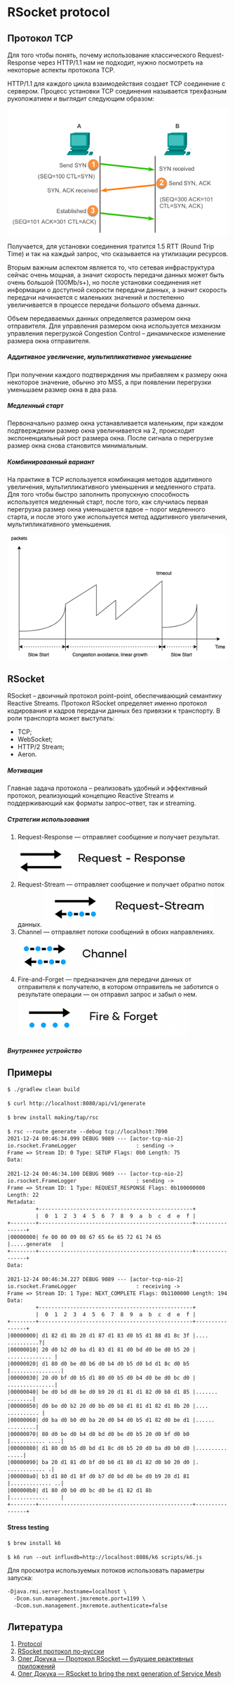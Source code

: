 # RSocket protocol

## Протокол TCP

Для того чтобы понять, почему использование классического Request-Response через HTTP/1.1 нам не подходит, нужно
посмотреть на некоторые аспекты протокола TCP.

HTTP/1.1 для каждого цикла взаимодействия создает TCP соединение с сервером. Процесс установки TCP соединения называется
трехфазным рукопожатием и выглядит следующим образом:

![TCP Connection Establish](images/TCP_connection.png)

Получается, для установки соединения тратится 1.5 RTT (Round Trip Time) и так на каждый запрос, что сказывается на
утилизации ресурсов.

Вторым важным аспектом является то, что сетевая инфраструктура сейчас очень мощная, а значит скорость передачи данных
может быть очень большой (100Mb/s+), но после установки соединения нет информации о доступной скорости передачи данных,
а значит скорость передачи начинается с маленьких значений и постепенно увеличивается в процессе передачи _большого_
объема данных.

Объем передаваемых данных определяется размером окна отправителя. Для управления размером окна используется механизм
управления перегрузкой Congestion Control – динамическое изменение размера окна отправителя.

##### Аддитивное увеличение, мультипликативное уменьшение

При получении каждого подтверждения мы прибавляем к размеру окна некоторое значение, обычно это MSS, а при появлении
перегрузки уменьшаем размер окна в два раза.

##### Медленный старт

Первоначально размер окна устанавливается маленьким, при каждом подтверждении размер окна увеличивается на 2, происходит
экспоненциальный рост размера окна. После сигнала о перегрузке размер окна снова становится минимальным.

##### Комбинированный вариант

На практике в TCP используется комбинация методов аддитивного увеличения, мультипликативного уменьшения и медленного
страта. Для того чтобы быстро заполнить пропускную способность используется медленный старт, после того, как случилась
первая перегрузка размер окна уменьшается вдвое – порог медленного старта, и после этого уже используется метод
аддитивного увеличения, мультипликативного уменьшения.

![Congestion Control](images/congestion_control.png)

## RSocket

RSocket – двоичный протокол point–point, обеспечивающий семантику Reactive Streams. Протокол RSocket определяет именно
протокол кодирования и кадров передачи данных без привязки к транспорту. В роли транспорта может выступать:

* TCP;
* WebSocket;
* HTTP/2 Stream;
* Aeron.

##### Мотивация

Главная задача протокола – реализовать удобный и эффективный протокол, реализующий концепцию Reactive Streams и
поддерживающий как форматы запрос–ответ, так и streaming.

##### Стратегии использования

1. Request-Response — отправляет сообщение и получает результат.
   ![Request–Response](images/request_response.png)
1. Request-Stream — отправляет сообщение и получает обратно поток данных.
   ![Request Stream](images/request_stream.png)
1. Channel — отправляет потоки сообщений в обоих направлениях.
   ![Channel](images/channel.png)
1. Fire-and-Forget — предназначен для передачи данных от отправителя к получателю, в котором отправитель не заботится о
   результате операции — он отправил запрос и забыл о нем.
   ![Fire and Forget](images/fire_and_forget.png)

##### Внутреннее устройство

## Примеры

```shell
$ ./gradlew clean build

$ curl http://localhost:8080/api/v1/generate

$ brew install making/tap/rsc

$ rsc --route generate --debug tcp://localhost:7090
2021-12-24 00:46:34.099 DEBUG 9089 --- [actor-tcp-nio-2] io.rsocket.FrameLogger                   : sending -> 
Frame => Stream ID: 0 Type: SETUP Flags: 0b0 Length: 75
Data:

2021-12-24 00:46:34.100 DEBUG 9089 --- [actor-tcp-nio-2] io.rsocket.FrameLogger                   : sending -> 
Frame => Stream ID: 1 Type: REQUEST_RESPONSE Flags: 0b100000000 Length: 22
Metadata:
         +-------------------------------------------------+
         |  0  1  2  3  4  5  6  7  8  9  a  b  c  d  e  f |
+--------+-------------------------------------------------+----------------+
|00000000| fe 00 00 09 08 67 65 6e 65 72 61 74 65          |.....generate   |
+--------+-------------------------------------------------+----------------+
Data:

2021-12-24 00:46:34.227 DEBUG 9089 --- [actor-tcp-nio-2] io.rsocket.FrameLogger                   : receiving -> 
Frame => Stream ID: 1 Type: NEXT_COMPLETE Flags: 0b1100000 Length: 194
Data:
         +-------------------------------------------------+
         |  0  1  2  3  4  5  6  7  8  9  a  b  c  d  e  f |
+--------+-------------------------------------------------+----------------+
|00000000| d1 82 d1 8b 20 d1 87 d1 83 d0 b5 d1 88 d1 8c 3f |.... ..........?|
|00000010| 20 d0 b2 d0 ba d1 83 d1 81 d0 bd d0 be d0 b5 20 | .............. |
|00000020| d1 80 d0 be d0 b6 d0 b4 d0 b5 d0 bd d1 8c d0 b5 |................|
|00000030| 20 d0 bf d0 b5 d1 80 d0 b5 d0 b4 d0 be d0 bc d0 | ...............|
|00000040| be d0 bd d0 be d0 b9 20 d1 81 d1 82 d0 b8 d1 85 |....... ........|
|00000050| d0 be d0 b2 20 d0 bb d0 b8 d1 81 d1 82 d1 8b 20 |.... .......... |
|00000060| d0 ba d0 b0 d0 ba 20 d0 b4 d0 b5 d1 82 d0 be d1 |...... .........|
|00000070| 80 d0 be d0 b4 d0 bd d0 be d0 b5 20 d0 bf d0 b0 |........... ....|
|00000080| d1 80 d0 b5 d0 bd d1 8c d0 b5 20 d0 ba d0 b0 d0 |.......... .....|
|00000090| ba 20 d1 81 d0 bf d0 b0 d1 80 d1 82 d0 b0 20 d0 |. ............ .|
|000000a0| b3 d1 80 d1 8f d0 b7 d0 bd d0 be d0 b9 20 d1 81 |............. ..|
|000000b0| d1 80 d0 b0 d0 bc d0 be d1 82 d1 8b             |............    |
+--------+-------------------------------------------------+----------------+
```

#### Stress testing

```shell
$ brew install k6

$ k6 run --out influxdb=http://localhost:8086/k6 scripts/k6.js
```

Для просмотра используемых потоков использовать параметры запуска:

```shell
-Djava.rmi.server.hostname=localhost \
  -Dcom.sun.management.jmxremote.port=1199 \
  -Dcom.sun.management.jmxremote.authenticate=false 
```

## Литература

1. [Protocol](https://rsocket.io/about/protocol)
1. [RSocket протокол по-русски](https://medium.com/@kirill.sereda/rsocket-%D0%BF%D1%80%D0%BE%D1%82%D0%BE%D0%BA%D0%BE%D0%BB-2ed25dc920ba)
1. [Олег Докука — Протокол RSocket — будущее реактивных приложений](https://www.youtube.com/watch?v=tSVjUKZ8Eg8)
1. [Олег Докука — RSocket to bring the next generation of Service Mesh](https://www.youtube.com/watch?v=o19I2_FxBNg)